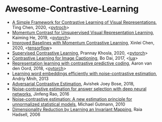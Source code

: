 # Awesome-Contrastive-Learning

* [A Simple Framework for Contrastive Learning of Visual Representations](https://arxiv.org/abs/2002.05709), Ting Chen, 2020, <[pytroch](https://github.com/sthalles/SimCLR)>
* [Momentum Contrast for Unsupervised Visual Representation Learning](https://arxiv.org/abs/1911.05722), Kaiming He, 2019, <[pytorch](https://github.com/HobbitLong/CMC/)>
* [Improved Baselines with Momentum Contrastive Learning](https://arxiv.org/abs/2003.04297), Xinlei Chen, 2020, <[tensorflow](https://github.com/ppwwyyxx/moco.tensorflow)>
* [Supervised Contrastive Learning](https://arxiv.org/abs/2004.11362), Prannay Khosla, 2020, <[pytorch](https://github.com/HobbitLong/SupContrast)>
* [Contrastive Learning for Image Captioning](http://papers.nips.cc/paper/6691-contrastive-learning-for-image-captioning), Bo Dai, 2017, <[lua](https://github.com/doubledaibo/clcaption_nips2017)>
* [Representation learning with contrastive predictive coding](https://arxiv.org/abs/1807.03748), Aaron van den Oord, 2018, <[pytorch](https://github.com/jefflai108/Contrastive-Predictive-Coding-PyTorch)>
* [Learning word embeddings efficiently with noise-contrastive estimation](http://papers.nips.cc/paper/5165-learning-word-embeddings), Andriy Mnih, 2013
* [Adversarial Contrastive Estimation](https://arxiv.org/abs/1805.03642), Avishek Joey Bose, 2018,
* [Noise-contrastive estimation for answer selection with deep neural networks](https://dl.acm.org/doi/abs/10.1145/2983323.2983872), Jinfeng Rao, 2016
* [Noise-contrastive estimation: A new estimation principle for unnormalized statistical models](http://proceedings.mlr.press/v9/gutmann10a/gutmann10a.pdf?source=post_page---------------------------), Michael Gutmann, 2010
* [Dimensionality Reduction by Learning an Invariant Mapping](http://yann.lecun.com/exdb/publis/pdf/hadsell-chopra-lecun-06.pdf), Raia Hadsell, 2006
